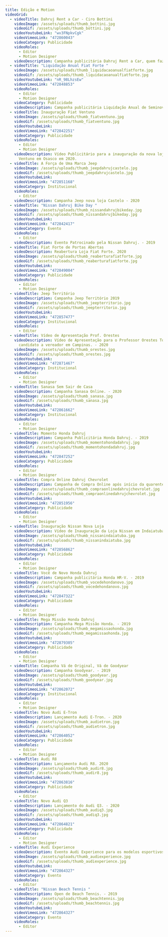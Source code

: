 ```yaml
---
title: Edição e Motion
videoGrid:
  - videoTitle: Dahruj Rent a Car - Ciro Bottini
    videoImage: /assets/uploads/thumb_bottini.jpg
    videoGif: /assets/uploads/thumb_bottini.jpg
    videoYoutubeLink: "wv3FNpkvCgk"
    videoVimeoLink: "472860043"
    videoCategory: Publicidade
    videoRoles:
      - Editor
      - Motion Designer
    videoDescription: Campanha publicitária Dahruj Rent a Car, quem faz conta assina - 2020
  - videoTitle: "Liquidação Anual Fiat Forte "
    videoImage: /assets/uploads/thumb_liquidacaoanualfiatforte.jpg
    videoGif: /assets/uploads/thumb_liquidacaoanualfiatforte.jpg
    videoYoutubeLink: "nR_98LhzsEw"
    videoVimeoLink: "472848853"
    videoRoles:
      - Editor
      - Motion Designer
    videoCategory: Publicidade
    videoDescription: Campanha publicitária Liquidação Anual de Seminovos Fiat Forte - 2019
  - videoTitle: Inauguração Fiat Ventuno
    videoImage: /assets/uploads/thumb_fiatventuno.jpg
    videoGif: /assets/uploads/thumb_fiatventuno.jpg
    videoYoutubeLink:
    videoVimeoLink: "472842251"
    videoCategory: Publicidade
    videoRoles:
      - Editor
      - Motion Designer
    videoDescription: Vídeo Publicitário para a inauguração da nova loja da Fiat
      Ventuno em Osasco em 2020.
  - videoTitle: A Força de Uma Marca Jeep
    videoImage: /assets/uploads/thumb_jeepdahrujcastelo.jpg
    videoGif: /assets/uploads/thumb_jeepdahrujcastelo.jpg
    videoYoutubeLink:
    videoVimeoLink: "472851168"
    videoCategory: Institucional
    videoRoles:
      - Editor
    videoDescription: Campanha Jeep nova loja Castelo - 2020
  - videoTitle: "Nissan Dahruj Bike Day "
    videoImage: /assets/uploads/thumb_nissandahrujbikeday.jpg
    videoGif: /assets/uploads/thumb_nissandahrujbikeday.jpg
    videoYoutubeLink:
    videoVimeoLink: "472842417"
    videoCategory: Evento
    videoRoles:
      - Editor
    videoDescription: Evento Patrocinado pela Nissan Dahruj. - 2019
  - videoTitle: Fiat Forte de Portas Abertas
    videoDescription: Reabertura Loja Fiat Forte. 2020
    videoImage: /assets/uploads/thumb_reaberturafiatforte.jpg
    videoGif: /assets/uploads/thumb_reaberturafiatforte.jpg
    videoYoutubeLink:
    videoVimeoLink: "472849004"
    videoCategory: Publicidade
    videoRoles:
      - Editor
      - Motion Designer
  - videoTitle: Jeep Território
    videoDescription: Campanha Jeep Território 2019
    videoImage: /assets/uploads/thumb_jeepterritorio.jpg
    videoGif: /assets/uploads/thumb_jeepterritorio.jpg
    videoYoutubeLink:
    videoVimeoLink: "472857477"
    videoCategory: Institucional
    videoRoles:
      - Editor
  - videoTitle: Vídeo de Apresentação Prof. Orestes
    videoDescription: Vídeo de Apresentação para o Professor Orestes Toledo,
      candidato a vereador em Campinas. - 2020
    videoImage: /assets/uploads/thumb_orestes.jpg
    videoGif: /assets/uploads/thumb_orestes.jpg
    videoYoutubeLink:
    videoVimeoLink: "472871467"
    videoCategory: Institucional
    videoRoles:
      - Editor
      - Motion Designer
  - videoTitle: Sanasa Sem Sair de Casa
    videoDescription: Campanha Sanasa Online. - 2020
    videoImage: /assets/uploads/thumb_sanasa.jpg
    videoGif: /assets/uploads/thumb_sanasa.jpg
    videoYoutubeLink:
    videoVimeoLink: "472861662"
    videoCategory: Institucional
    videoRoles:
      - Editor
      - Motion Designer
  - videoTitle: Momento Honda Dahruj
    videoDescription: Campanha Publicitária Honda Dahruj. - 2019
    videoImage: /assets/uploads/thumb_momentohondadahruj.jpg
    videoGif: /assets/uploads/thumb_momentohondadahruj.jpg
    videoYoutubeLink:
    videoVimeoLink: "472847252"
    videoCategory: Publicidade
    videoRoles:
      - Editor
      - Motion Designer
  - videoTitle: Compra Online Dahruj Chevrolet
    videoDescription: Campanha de Compra Online após início da quarentena da Covid-19 - 2020
    videoImage: /assets/uploads/thumb_compraonlinedahrujchevrolet.jpg
    videoGif: /assets/uploads/thumb_compraonlinedahrujchevrolet.jpg
    videoYoutubeLink:
    videoVimeoLink: "472851956"
    videoCategory: Publicidade
    videoRoles:
      - Editor
      - Motion Designer
  - videoTitle: Inauguração Nissan Nova Loja
    videoDescription: Vídeo de Inauguração da Loja Nissan em Indaiatuba. 2019
    videoImage: /assets/uploads/thumb_nissanindaiatuba.jpg
    videoGif: /assets/uploads/thumb_nissanindaiatuba.jpg
    videoYoutubeLink:
    videoVimeoLink: "472856862"
    videoCategory: Publicidade
    videoRoles:
      - Editor
      - Motion Designer
  - videoTitle: Você de Novo Honda Dahruj
    videoDescription: Campanha publicitária Honda HR-V. - 2019
    videoImage: /assets/uploads/thumb_vocedehondanovo.jpg
    videoGif: /assets/uploads/thumb_vocedehondanovo.jpg
    videoYoutubeLink:
    videoVimeoLink: "472847322"
    videoCategory: Publicidade
    videoRoles:
      - Editor
      - Motion Designer
  - videoTitle: Mega Missão Honda Dahruj
    videoDescription: Campanha Mega Missão Honda. - 2019
    videoImage: /assets/uploads/thumb_megamissaohonda.jpg
    videoGif: /assets/uploads/thumb_megamissaohonda.jpg
    videoYoutubeLink:
    videoVimeoLink: "472879305"
    videoCategory: Publicidade
    videoRoles:
      - Editor
      - Motion Designer
  - videoTitle: Campanha Vá de Original, Vá de Goodyear
    videoDescription: Campanha Goodyear. - 2019
    videoImage: /assets/uploads/thumb_goodyear.jpg
    videoGif: /assets/uploads/thumb_goodyear.jpg
    videoYoutubeLink:
    videoVimeoLink: "472862072"
    videoCategory: Institucional
    videoRoles:
      - Editor
      - Motion Designer
  - videoTitle: Novo Audi E-Tron
    videoDescription: Lançamento Audi E-Tron. - 2020
    videoImage: /assets/uploads/thumb_audietron.jpg
    videoGif: /assets/uploads/thumb_audietron.jpg
    videoYoutubeLink:
    videoVimeoLink: "472864052"
    videoCategory: Publicidade
    videoRoles:
      - Editor
      - Motion Designer
  - videoTitle: Audi R8
    videoDescription: Lançamento Audi R8. 2020
    videoImage: /assets/uploads/thumb_audir8.jpg
    videoGif: /assets/uploads/thumb_audir8.jpg
    videoYoutubeLink:
    videoVimeoLink: "472863816"
    videoCategory: Publicidade
    videoRoles:
      - Editor
  - videoTitle: Novo Audi Q3
    videoDescription: Lançamento do Audi Q3. - 2020
    videoImage: /assets/uploads/thumb_audiq3.jpg
    videoGif: /assets/uploads/thumb_audiq3.jpg
    videoYoutubeLink:
    videoVimeoLink: "472864821"
    videoCategory: Publicidade
    videoRoles:
      - Editor
      - Motion Designer
  - videoTitle: Audi Experience
    videoDescription: Evento Audi Experience para os modelos esportivos. - 2019
    videoImage: /assets/uploads/thumb_audiexperience.jpg
    videoGif: /assets/uploads/thumb_audiexperience.jpg
    videoYoutubeLink:
    videoVimeoLink: "472864327"
    videoCategory: Evento
    videoRoles:
      - Editor
  - videoTitle: "Nissan Beach Tennis "
    videoDescription: Open de Beach Tennis. - 2019
    videoImage: /assets/uploads/thumb_beachtennis.jpg
    videoGif: /assets/uploads/thumb_beachtennis.jpg
    videoYoutubeLink:
    videoVimeoLink: "472864327"
    videoCategory: Evento
    videoRoles:
      - Editor
---
```


